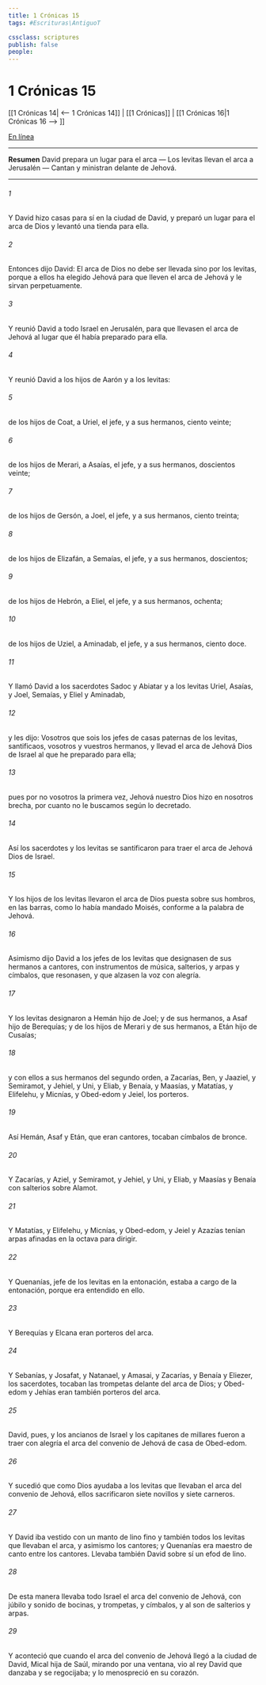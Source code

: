 ```yaml
---
title: 1 Crónicas 15
tags: #Escrituras\AntiguoT

cssclass: scriptures
publish: false
people:
---
```


# 1 Crónicas 15
[[1 Crónicas 14| <-- 1 Crónicas 14]] | [[1 Crónicas]] | [[1 Crónicas 16|1 Crónicas 16 --> ]]

[En línea](https://churchofjesuschrist.org/study/scriptures/ot/1-chr/15?lang=spa)

---
__Resumen__
David prepara un lugar para el arca — Los levitas llevan el arca a Jerusalén — Cantan y ministran delante de Jehová.

---
###### 1 
Y David hizo casas para sí en la ciudad de David, y preparó un lugar para el arca de Dios y levantó una tienda para ella.

###### 2 
Entonces dijo David: El arca de Dios no debe ser llevada sino por los levitas, porque a ellos ha elegido Jehová para que lleven el arca de Jehová y le sirvan perpetuamente.

###### 3 
Y reunió David a todo Israel en Jerusalén, para que llevasen el arca de Jehová al lugar que él había preparado para ella.

###### 4 
Y reunió David a los hijos de Aarón y a los levitas:

###### 5 
de los hijos de Coat, a Uriel, el jefe, y a sus hermanos, ciento veinte;

###### 6 
de los hijos de Merari, a Asaías, el jefe, y a sus hermanos, doscientos veinte;

###### 7 
de los hijos de Gersón, a Joel, el jefe, y a sus hermanos, ciento treinta;

###### 8 
de los hijos de Elizafán, a Semaías, el jefe, y a sus hermanos, doscientos;

###### 9 
de los hijos de Hebrón, a Eliel, el jefe, y a sus hermanos, ochenta;

###### 10 
de los hijos de Uziel, a Aminadab, el jefe, y a sus hermanos, ciento doce.

###### 11 
Y llamó David a los sacerdotes Sadoc y Abiatar y a los levitas Uriel, Asaías, y Joel, Semaías, y Eliel y Aminadab,

###### 12 
y les dijo: Vosotros que sois los jefes de casas paternas de los levitas, santificaos, vosotros y vuestros hermanos, y llevad el arca de Jehová Dios de Israel al  que he preparado para ella;

###### 13 
pues por no  vosotros la primera vez, Jehová nuestro Dios hizo en nosotros brecha, por cuanto no le buscamos según lo decretado.

###### 14 
Así los sacerdotes y los levitas se santificaron para traer el arca de Jehová Dios de Israel.

###### 15 
Y los hijos de los levitas llevaron el arca de Dios puesta sobre sus hombros, en las barras, como lo había mandado Moisés, conforme a la palabra de Jehová.

###### 16 
Asimismo dijo David a los jefes de los levitas que designasen de sus hermanos a cantores, con instrumentos de música, salterios, y arpas y címbalos, que resonasen, y que alzasen la voz con alegría.

###### 17 
Y los levitas designaron a Hemán hijo de Joel; y de sus hermanos, a Asaf hijo de Berequías; y de los hijos de Merari y de sus hermanos, a Etán hijo de Cusaías;

###### 18 
y con ellos a sus hermanos del segundo orden, a Zacarías, Ben, y Jaaziel, y Semiramot, y Jehiel, y Uni, y Eliab, y Benaía, y Maasías, y Matatías, y Elifelehu, y Micnías, y Obed-edom y Jeiel, los porteros.

###### 19 
Así Hemán, Asaf y Etán, que eran cantores, tocaban címbalos de bronce.

###### 20 
Y Zacarías, y Aziel, y Semiramot, y Jehiel, y Uni, y Eliab, y Maasías y Benaía con salterios sobre Alamot.

###### 21 
Y Matatías, y Elifelehu, y Micnías, y Obed-edom, y Jeiel y Azazías tenían arpas afinadas en la octava para dirigir.

###### 22 
Y Quenanías, jefe de los levitas en la entonación, estaba a cargo de la entonación, porque era entendido en ello.

###### 23 
Y Berequías y Elcana eran porteros del arca.

###### 24 
Y Sebanías, y Josafat, y Natanael, y Amasai, y Zacarías, y Benaía y Eliezer, los sacerdotes, tocaban las trompetas delante del arca de Dios; y Obed-edom y Jehías eran también porteros del arca.

###### 25 
David, pues, y los ancianos de Israel y los capitanes de millares fueron a traer con alegría el arca del convenio de Jehová de casa de Obed-edom.

###### 26 
Y sucedió que como Dios ayudaba a los levitas que llevaban el arca del convenio de Jehová, ellos sacrificaron siete novillos y siete carneros.

###### 27 
Y David iba vestido con un manto de lino fino y también todos los levitas que llevaban el arca, y asimismo los cantores; y Quenanías era maestro de canto entre los cantores. Llevaba también David sobre sí un efod de lino.

###### 28 
De esta manera llevaba todo Israel el arca del convenio de Jehová, con júbilo y sonido de bocinas, y trompetas, y címbalos, y al son de salterios y arpas.

###### 29 
Y aconteció que cuando el arca del convenio de Jehová llegó a la ciudad de David, Mical hija de Saúl, mirando por una ventana, vio al rey David que danzaba y se regocijaba; y lo menospreció en su corazón.

